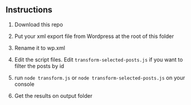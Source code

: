 ## Instructions

1. Download this repo

2. Put your xml export file from Wordpress at the root of this folder

3. Rename it to wp.xml

4. Edit the script files. Edit ```transform-selected-posts.js``` if you want to filter the posts by id

5. run ```node transform.js``` or ```node transform-selected-posts.js``` on your console

6. Get the results on output folder
